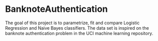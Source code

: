 # BanknoteAuthentication
The goal of this project is to parametrize, fit and compare Logistic Regression and Naive Bayes classifiers. The data set is inspired on the banknote authentication problem in the UCI machine learning repository.
